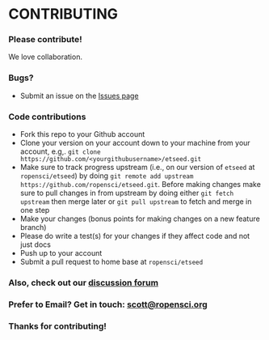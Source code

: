 # CONTRIBUTING #

### Please contribute!

We love collaboration.

### Bugs?

* Submit an issue on the [Issues page](https://github.com/ropensci/etseed/issues)

### Code contributions

* Fork this repo to your Github account
* Clone your version on your account down to your machine from your account, e.g,. `git clone https://github.com/<yourgithubusername>/etseed.git`
* Make sure to track progress upstream (i.e., on our version of `etseed` at `ropensci/etseed`) by doing `git remote add upstream https://github.com/ropensci/etseed.git`. Before making changes make sure to pull changes in from upstream by doing either `git fetch upstream` then merge later or `git pull upstream` to fetch and merge in one step
* Make your changes (bonus points for making changes on a new feature branch)
* Please do write a test(s) for your changes if they affect code and not just docs
* Push up to your account
* Submit a pull request to home base at `ropensci/etseed`

### Also, check out our [discussion forum](https://discuss.ropensci.org)

### Prefer to Email? Get in touch: [scott@ropensci.org](mailto:scott@ropensci.org)

### Thanks for contributing!
